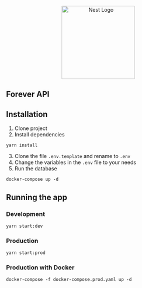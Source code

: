 <p align="center">
  <a href="http://nestjs.com/" target="blank"><img src="https://nestjs.com/img/logo-small.svg" width="200" alt="Nest Logo" /></a>
</p>

## Forever API

## Installation

1. Clone project
2. Install dependencies

```
yarn install
```
3. Clone the file ```.env.template``` and rename to ```.env```
4. Change the variables in the ```.env``` file to your needs
5. Run the database
```
docker-compose up -d
```


## Running the app


### Development
```
yarn start:dev
```
### Production

```
yarn start:prod
```

### Production with Docker


```
docker-compose -f docker-compose.prod.yaml up -d
```
